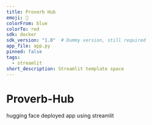 ```yaml
---
title: Proverb Hub
emoji: 📑
colorFrom: blue
colorTo: red
sdk: docker
sdk_version: "1.0"  # Dummy version, still required
app_file: app.py
pinned: false
tags:
  - streamlit
short_description: Streamlit template space
---
```



# Proverb-Hub
hugging face deployed app using streamlit 
